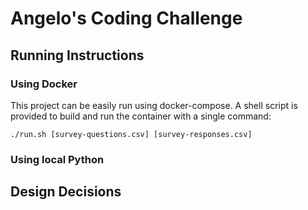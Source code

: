 # Angelo's Coding Challenge

## Running Instructions

### Using Docker

This project can be easily run using docker-compose.
A shell script is provided to build and run the container with a single command:

```
./run.sh [survey-questions.csv] [survey-responses.csv]
```

### Using local Python

## Design Decisions
